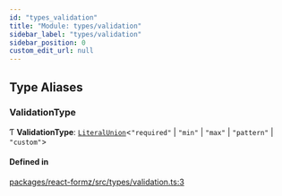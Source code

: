 ```yaml
---
id: "types_validation"
title: "Module: types/validation"
sidebar_label: "types/validation"
sidebar_position: 0
custom_edit_url: null
---
```


## Type Aliases

### ValidationType

Ƭ **ValidationType**: [`LiteralUnion`](types_utils.md#literalunion)<``"required"`` \| ``"min"`` \| ``"max"`` \| ``"pattern"`` \| ``"custom"``\>

#### Defined in

[packages/react-formz/src/types/validation.ts:3](https://github.com/ZerryStack/react-formz/blob/1ba1704/packages/react-formz/src/types/validation.ts#L3)
